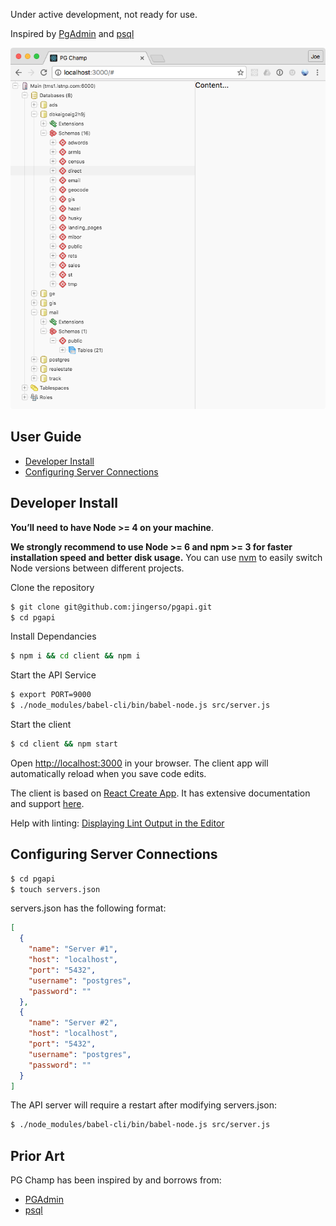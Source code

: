 Under active development, not ready for use.

Inspired by [PgAdmin](https://ww.pgadmin.org) and [psql](https://www.postgresql.org/docs/9.6/static/app-psql.html)

<img src="https://raw.githubusercontent.com/jingerso/pgapi/master/browser.png" />

## User Guide

- [Developer Install](https://github.com/jingerso/pgapi/#developer-install)
- [Configuring Server Connections](https://github.com/jingerso/pgapi/#configuring-server-connections)

## Developer Install

**You’ll need to have Node >= 4 on your machine**.

**We strongly recommend to use Node >= 6 and npm >= 3 for faster installation speed and better disk usage.** You can use [nvm](https://github.com/creationix/nvm#usage) to easily switch Node versions between different projects.

Clone the repository

````sh
$ git clone git@github.com:jingerso/pgapi.git
$ cd pgapi
````

Install Dependancies
````sh
$ npm i && cd client && npm i
````

Start the API Service
````sh
$ export PORT=9000
$ ./node_modules/babel-cli/bin/babel-node.js src/server.js
````

Start the client
````sh
$ cd client && npm start
````

Open [http://localhost:3000](http://localhost:3000) in your browser. The client app will automatically reload when you save code edits.

The client is based on [React Create App](https://github.com/facebookincubator/create-react-app). It has extensive documentation and support [here](https://github.com/facebookincubator/create-react-app).

Help with linting: [Displaying Lint Output in the Editor](https://github.com/facebookincubator/create-react-app/blob/master/packages/react-scripts/template/README.md#displaying-lint-output-in-the-editor)

## Configuring Server Connections

````sh
$ cd pgapi
$ touch servers.json
````

servers.json has the following format:

````json
[
  {
    "name": "Server #1",
    "host": "localhost",
    "port": "5432",
    "username": "postgres",
    "password": ""
  },
  {
    "name": "Server #2",
    "host": "localhost",
    "port": "5432",
    "username": "postgres",
    "password": ""
  }
]
````

The API server will require a restart after modifying servers.json:
````sh
$ ./node_modules/babel-cli/bin/babel-node.js src/server.js
````

## Prior Art

PG Champ has been inspired by and borrows from:

- [PGAdmin](https://www.pgadmin.org/)
- [psql](https://www.postgresql.org/docs/9.6/static/app-psql.html)
